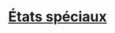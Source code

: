 ﻿---
!LinkItem
Link: conditions_hd.md
NameLink: <!--NameLink-->[États spéciaux](hd_conditions.md)<!--/NameLink-->
Id: manage_health_hd.md#États-spéciaux
ParentLink: manage_health_hd.md#gérer-la-santé
Name: États spéciaux
ParentName: Gérer la santé
Attributes: {}
AttributesDictionary: >+
  {}

---




# [États spéciaux](hd_conditions.md)



